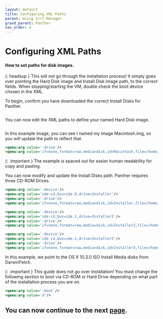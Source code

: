 ```yaml
---
layout: default
title: Configuring XML Paths
parent: Using Virt-Manager
grand_parent: Panther
nav_order: 4
---
```


# Configuring XML Paths
#### How to set paths for disk images.

{: headsup }
This will not go through the installation process! It simply goes over pointing the Hard Disk image and Install Disk image path, to the correct fields. When stopping/starting the VM, double check the boot device chosen in the XML.

To begin, confirm you have downloaded the correct Install Disks for Panther.

<a href="https://raw.githubusercontent.com/royalgraphx/DarwinKVM/main/docs/assets/DarwinFetchPowerPCSources.png"><img src="../../../../assets/DarwinFetchPowerPCSources.png" alt=""></a>

You can now edit the XML paths to define your named Hard Disk image.

<a href="https://raw.githubusercontent.com/royalgraphx/DarwinKVM/main/docs/assets/DiskProvisionPowerPCImagesDB.png"><img src="../../../../assets/DiskProvisionPowerPCImagesDB.png" alt=""></a>

In this example image, you can see I named my image Macintosh.img, so you will update the path to reflect that.

```xml
<qemu:arg value='-drive'/>
<qemu:arg value='if=none,format=raw,media=disk,id=Macintosh,file=/home/user/DarwinKVM/DiskProvision/Macintosh.img,discard=unmap,detect-zeroes=unmap'/>
```

{: .important }
The example is spaced out for easier human readability for copy and pasting.

You can now modify and update the Install Disks path. Panther requires three CD-ROM Drives.

```xml
<qemu:arg value='-device'/>
<qemu:arg value='ide-cd,bus=ide.0,drive=Installer'/>
<qemu:arg value='-drive'/>
<qemu:arg value='if=none,format=raw,media=disk,id=Installer,file=/home/user/DarwinKVM/DarwinFetch/downloads/10.3.0_7B850/Panther_CD1.toast_/Panther_Disc1.toast,discard=unmap,detect-zeroes=unmap'/>

<qemu:arg value='-device'/>
<qemu:arg value='ide-cd,bus=ide.1,drive=Installer2'/>
<qemu:arg value='-drive'/>
<qemu:arg value='if=none,format=raw,media=disk,id=Installer2,file=/home/user/DarwinKVM/DarwinFetch/downloads/10.3.0_7B850/Panther_CD2.toast_/Panther_Disc2.toast,discard=unmap,detect-zeroes=unmap'/>

<qemu:arg value='-device'/>
<qemu:arg value='ide-cd,bus=ide.1,drive=Installer3'/>
<qemu:arg value='-drive'/>
<qemu:arg value='if=none,format=raw,media=disk,id=Installer3,file=/home/user/DarwinKVM/DarwinFetch/downloads/10.3.0_7B850/Panther_CD3.toast__0/Panther_Disc3.toast,discard=unmap,detect-zeroes=unmap'/>
```

In this example, we point to the OS X 10.3.0 ISO Install Media disks from DarwinFetch.

{: .important }
This guide does not go over installation! You must change the following section to boot via CD-ROM or Hard Drive depending on what part of the installation process you are on.

```xml
<qemu:arg value='-boot'/>
<qemu:arg value='d'/>
```

## You can now continue to the next <a href="../04-Completion">page</a>.
